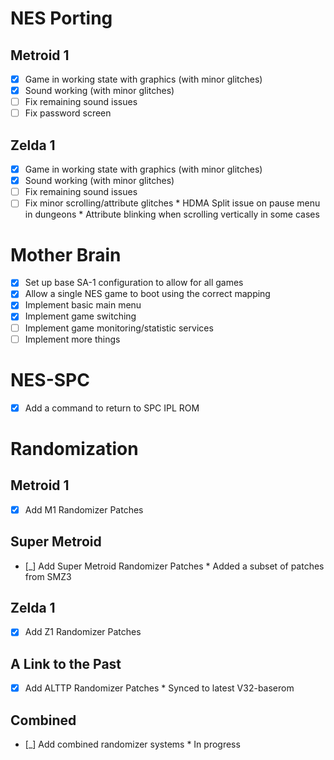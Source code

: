 # NES Porting

## Metroid 1
 - [x] Game in working state with graphics (with minor glitches)
 - [x] Sound working (with minor glitches)
 - [ ] Fix remaining sound issues
 - [ ] Fix password screen

## Zelda 1
 - [x] Game in working state with graphics (with minor glitches)
 - [x] Sound working (with minor glitches)
 - [ ] Fix remaining sound issues
 - [ ] Fix minor scrolling/attribute glitches
        * HDMA Split issue on pause menu in dungeons
        * Attribute blinking when scrolling vertically in some cases

# Mother Brain
 - [x] Set up base SA-1 configuration to allow for all games
 - [x] Allow a single NES game to boot using the correct mapping
 - [x] Implement basic main menu
 - [x] Implement game switching
 - [ ] Implement game monitoring/statistic services
 - [ ] Implement more things

# NES-SPC
 - [x] Add a command to return to SPC IPL ROM 

# Randomization

## Metroid 1
 - [x] Add M1 Randomizer Patches

## Super Metroid
 - [_] Add Super Metroid Randomizer Patches
        * Added a subset of patches from SMZ3

## Zelda 1
 - [x] Add Z1 Randomizer Patches

## A Link to the Past
 - [x] Add ALTTP Randomizer Patches
        * Synced to latest V32-baserom

## Combined
 - [_] Add combined randomizer systems
        * In progress